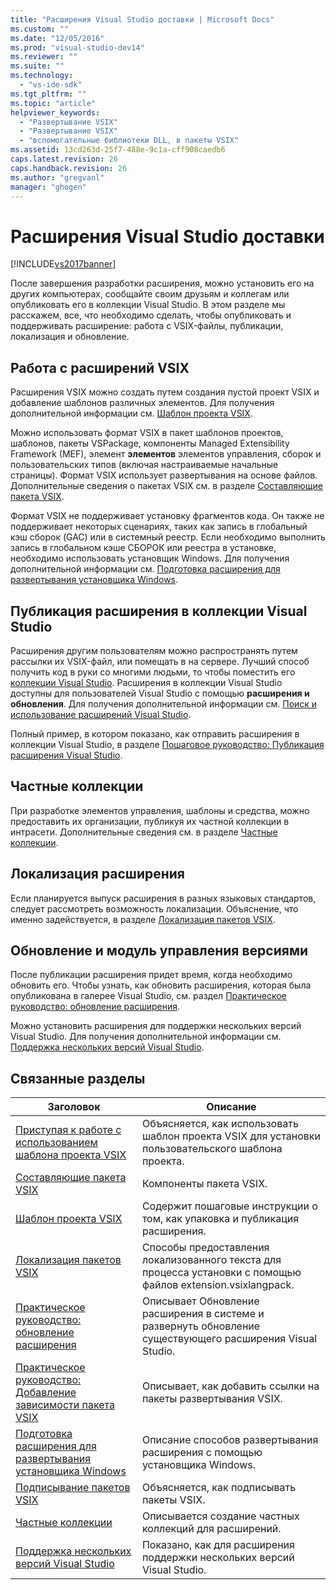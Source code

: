 ```yaml
---
title: "Расширения Visual Studio доставки | Microsoft Docs"
ms.custom: ""
ms.date: "12/05/2016"
ms.prod: "visual-studio-dev14"
ms.reviewer: ""
ms.suite: ""
ms.technology: 
  - "vs-ide-sdk"
ms.tgt_pltfrm: ""
ms.topic: "article"
helpviewer_keywords: 
  - "Развертывание VSIX"
  - "Развертывание VSIX"
  - "вспомогательные библиотеки DLL, в пакеты VSIX"
ms.assetid: 13cd263d-25f7-488e-9c1a-cff908caedb6
caps.latest.revision: 26
caps.handback.revision: 26
ms.author: "gregvanl"
manager: "ghogen"
---
```

# Расширения Visual Studio доставки
[!INCLUDE[vs2017banner](../code-quality/includes/vs2017banner.md)]

После завершения разработки расширения, можно установить его на других компьютерах, сообщайте своим друзьям и коллегам или опубликовать его в коллекции Visual Studio. В этом разделе мы расскажем, все, что необходимо сделать, чтобы опубликовать и поддерживать расширение: работа с VSIX\-файлы, публикации, локализация и обновление.  
  
## Работа с расширений VSIX  
 Расширения VSIX можно создать путем создания пустой проект VSIX и добавление шаблонов различных элементов. Для получения дополнительной информации см. [Шаблон проекта VSIX](../extensibility/vsix-project-template.md).  
  
 Можно использовать формат VSIX в пакет шаблонов проектов, шаблонов, пакеты VSPackage, компоненты Managed Extensibility Framework \(MEF\), элемент **элементов** элементов управления, сборок и пользовательских типов \(включая настраиваемые начальные страницы\). Формат VSIX использует развертывания на основе файлов. Дополнительные сведения о пакетах VSIX см. в разделе [Составляющие пакета VSIX](../extensibility/anatomy-of-a-vsix-package.md).  
  
 Формат VSIX не поддерживает установку фрагментов кода. Он также не поддерживает некоторых сценариях, таких как запись в глобальный кэш сборок \(GAC\) или в системный реестр. Если необходимо выполнить запись в глобальном кэше СБОРОК или реестра в установке, необходимо использовать установщик Windows. Для получения дополнительной информации см. [Подготовка расширения для развертывания установщика Windows](../extensibility/preparing-extensions-for-windows-installer-deployment.md).  
  
## Публикация расширения в коллекции Visual Studio  
 Расширения другим пользователям можно распространять путем рассылки их VSIX\-файл, или помещать в на сервере. Лучший способ получить код в руки со многими людьми, то чтобы поместить его [коллекции Visual Studio](http://go.microsoft.com/fwlink/?LinkID=123847). Расширения в коллекции Visual Studio доступны для пользователей Visual Studio с помощью **расширения и обновления**. Для получения дополнительной информации см. [Поиск и использование расширений Visual Studio](../ide/finding-and-using-visual-studio-extensions.md).  
  
 Полный пример, в котором показано, как отправить расширения в коллекции Visual Studio, в разделе [Пошаговое руководство: Публикация расширения Visual Studio](../extensibility/walkthrough-publishing-a-visual-studio-extension.md).  
  
## Частные коллекции  
 При разработке элементов управления, шаблоны и средства, можно предоставить их организации, публикуя их частной коллекции в интрасети. Дополнительные сведения см. в разделе [Частные коллекции](../extensibility/private-galleries.md).  
  
## Локализация расширения  
 Если планируется выпуск расширения в разных языковых стандартов, следует рассмотреть возможность локализации. Объяснение, что именно задействуется, в разделе [Локализация пакетов VSIX](../extensibility/localizing-vsix-packages.md).  
  
## Обновление и модуль управления версиями  
 После публикации расширения придет время, когда необходимо обновить его. Чтобы узнать, как обновить расширения, которая была опубликована в галерее Visual Studio, см. раздел [Практическое руководство: обновление расширения](../extensibility/how-to-update-a-visual-studio-extension.md).  
  
 Можно установить расширения для поддержки нескольких версий Visual Studio. Для получения дополнительной информации см. [Поддержка нескольких версий Visual Studio](../extensibility/supporting-multiple-versions-of-visual-studio.md).  
  
## Связанные разделы  
  
|Заголовок|Описание|  
|---------------|--------------|  
|[Приступая к работе с использованием шаблона проекта VSIX](../extensibility/getting-started-with-the-vsix-project-template.md)|Объясняется, как использовать шаблон проекта VSIX для установки пользовательского шаблона проекта.|  
|[Составляющие пакета VSIX](../extensibility/anatomy-of-a-vsix-package.md)|Компоненты пакета VSIX.|  
|[Шаблон проекта VSIX](../extensibility/vsix-project-template.md)|Содержит пошаговые инструкции о том, как упаковка и публикация расширения.|  
|[Локализация пакетов VSIX](../extensibility/localizing-vsix-packages.md)|Способы предоставления локализованного текста для процесса установки с помощью файлов extension.vsixlangpack.|  
|[Практическое руководство: обновление расширения](../extensibility/how-to-update-a-visual-studio-extension.md)|Описывает Обновление расширения в системе и развернуть обновление существующего расширения Visual Studio.|  
|[Практическое руководство: Добавление зависимости пакета VSIX](../extensibility/how-to-add-a-dependency-to-a-vsix-package.md)|Описывает, как добавить ссылки на пакеты развертывания VSIX.|  
|[Подготовка расширения для развертывания установщика Windows](../extensibility/preparing-extensions-for-windows-installer-deployment.md)|Описание способов развертывания расширения с помощью установщика Windows.|  
|[Подписывание пакетов VSIX](../extensibility/signing-vsix-packages.md)|Объясняется, как подписывать пакеты VSIX.|  
|[Частные коллекции](../extensibility/private-galleries.md)|Описывается создание частных коллекций для расширений.|  
|[Поддержка нескольких версий Visual Studio](../extensibility/supporting-multiple-versions-of-visual-studio.md)|Показано, как для расширения поддержки нескольких версий Visual Studio.|